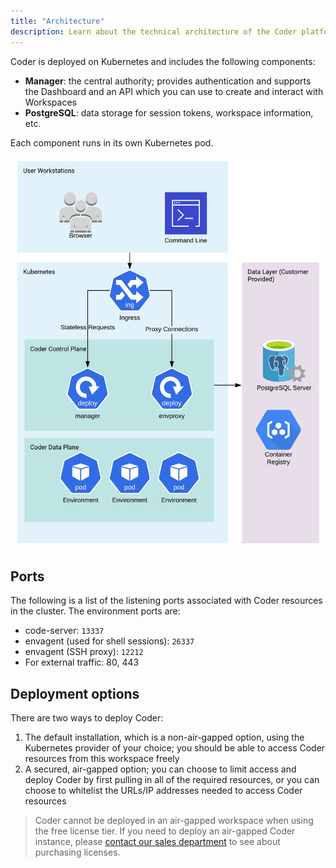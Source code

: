```yaml
---
title: "Architecture"
description: Learn about the technical architecture of the Coder platform.
---
```


Coder is deployed on Kubernetes and includes the following components:

- **Manager**: the central authority; provides authentication and supports the
  Dashboard and an API which you can use to create and interact with Workspaces
- **PostgreSQL**: data storage for session tokens, workspace information, etc.

Each component runs in its own Kubernetes pod.

![Architecture](../assets/setup/architecture.png)

## Ports

The following is a list of the listening ports associated with Coder resources
in the cluster. The environment ports are:

- code-server: `13337`
- envagent (used for shell sessions): `26337`
- envagent (SSH proxy): `12212`
- For external traffic: 80, 443

## Deployment options

There are two ways to deploy Coder:

1. The default installation, which is a non-air-gapped option, using the
   Kubernetes provider of your choice; you should be able to access Coder
   resources from this workspace freely
1. A secured, air-gapped option; you can choose to limit access and deploy Coder
   by first pulling in all of the required resources, or you can choose to
   whitelist the URLs/IP addresses needed to access Coder resources

> Coder cannot be deployed in an air-gapped workspace when using the free
> license tier. If you need to deploy an air-gapped Coder instance, please
> [contact our sales department](mailto:sales@coder.com) to see about purchasing
> licenses.
